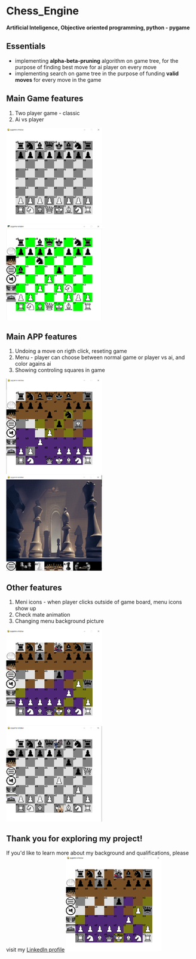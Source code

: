 # Chess_Engine
**Artificial Inteligence, Objective oriented programming, python - pygame**

## Essentials
- implementing **alpha-beta-pruning** algorithm on game tree, for the purpose of finding best move for ai player on every move
- implementing search on game tree in the purpose of funding **valid moves** for every move in the game

## Main Game features
1. Two player game - classic
2. Ai vs player

<img src="Screens_6_11_23/Start.PNG" alt="Alt Text" width="256" height="256"> <img src="Screens_6_11_23/Game.PNG" alt="Alt Text" width="256" height="256">

## Main APP features
1. Undoing a move on rigth click, reseting game
2. Menu - player can choose between normal game or player vs ai, and color agains ai
3. Showing controling squares in game

<img src="Screens_6_11_23/ControlSquares.PNG" alt="Alt Text" width="256" height="256"><img src="Screens_6_11_23/Menu.PNG" alt="Alt Text" width="256" height="256"> 


## Other features
1. Meni icons - when player clicks outside of game board, menu icons show up
2. Check mate animation
3. Changing menu background picture

 <img src="Screens_6_11_23/mateb.PNG" alt="Alt Text" width="256" height="256"><img src="Screens_6_11_23/matew.PNG" alt="Alt Text" width="256" height="256"> 

## **Thank you for exploring my project!** 
If you'd like to learn more about my background and qualifications, please visit my [LinkedIn profile](https://www.linkedin.com/in/your-profile)
<img src="Screens_6_11_23/mateb.PNG" alt="Alt Text" width="256" height="256">
